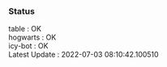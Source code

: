### Status


table : OK  
hogwarts : OK  
icy-bot : OK  
Latest Update : 2022-07-03 08:10:42.100510
